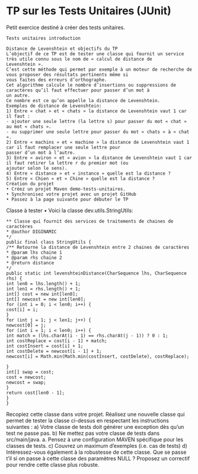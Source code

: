 # TP sur les Tests Unitaires (JUnit)

Petit exercice destiné à créer des tests unitaires.

```
Tests unitaires introduction

Distance de Levenshtein et objectifs du TP
L’objectif de ce TP est de tester une classe qui fournit un service très utile connu sous le nom de « calcul de distance de
Levenshtein ».
C’est cette méthode qui permet par exemple à un moteur de recherche de vous proposer des résultats pertinents même si
vous faites des erreurs d’orthographe.
Cet algorithme calcule le nombre d’insertions ou suppressions de caractères qu’il faut effectuer pour passer d’un mot à
un autre.
Ce nombre est ce qu’on appelle la distance de Levenshtein.
Exemples de distance de Levenshtein:
1) Entre « chat » et « chats » la distance de Levenshtein vaut 1 car il faut :
- ajouter une seule lettre (la lettre s) pour passer du mot « chat » au mot « chats ».
- ou supprimer une seule lettre pour passer du mot « chats » à « chat ».
2) Entre « machins » et « machine » la distance de Levenshtein vaut 1 car il faut remplacer une seule lettre pour
passer d’un mot à l’autre.
3) Entre « aviron » et « avion » la distance de Levenshtein vaut 1 car il faut retirer la lettre r du premier mot (ou
ajouter selon le sens).
4) Entre « distance » et « instance » quelle est la distance ?
5) Entre « Chien » et « Chine » quelle est la distance ?
Création du projet
• Créez un projet Maven demo-tests-unitaires.
• Synchronisez votre projet avec un projet GitHub
• Passez à la page suivante pour débuter le TP
```

Classe à tester
• Voici la classe dev.utils.StringUtils:


```
** Classe qui fournit des services de traitements de chaines de caractères
* @author DIGINAMIC
*/
public final class StringUtils {
/** Retourne la distance de Levenshtein entre 2 chaines de caractères
* @param lhs chaine 1
* @param rhs chaine 2
* @return distance
*/
public static int levenshteinDistance(CharSequence lhs, CharSequence rhs) {
int len0 = lhs.length() + 1;
int len1 = rhs.length() + 1;
int[] cost = new int[len0];
int[] newcost = new int[len0];
for (int i = 0; i < len0; i++) {
cost[i] = i;
}
for (int j = 1; j < len1; j++) {
newcost[0] = j;
for (int i = 1; i < len0; i++) {
int match = (lhs.charAt(i - 1) == rhs.charAt(j - 1)) ? 0 : 1;
int costReplace = cost[i - 1] + match;
int costInsert = cost[i] + 1;
int costDelete = newcost[i - 1] + 1;
newcost[i] = Math.min(Math.min(costInsert, costDelete), costReplace);

}
int[] swap = cost;
cost = newcost;
newcost = swap;
}
return cost[len0 - 1];
}
}
````

Recopiez cette classe dans votre projet.
Réalisez une nouvelle classe qui permet de tester la classe ci-dessus en respectant les instructions
suivantes :
a) Votre classe de tests doit générer une exception dès qu’un test ne passe pas.
b) Ne mettez pas votre classe de tests dans src/main/java.
a. Pensez à une configuration MAVEN spécifique pour les classes de tests.
c) Couvrez un maximum d’exemples (i.e. cas de tests)
d) Intéressez-vous également à la robustesse de cette classe. Que se passe t’il si on passe à cette
classe des paramètres NULL ? Proposez un correctif pour rendre cette classe plus robuste.

